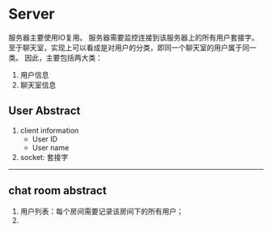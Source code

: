# Server
服务器主要使用IO复用。
服务器需要监控连接到该服务器上的所有用户套接字。
至于聊天室，实现上可以看成是对用户的分类，即同一个聊天室的用户属于同一类。
因此，主要包括两大类：
1. 用户信息
2. 聊天室信息
## User Abstract
1. client information
    + User ID
    + User name
2. socket: 套接字
---
## chat room abstract
1. 用户列表：每个房间需要记录该房间下的所有用户；
2. 

